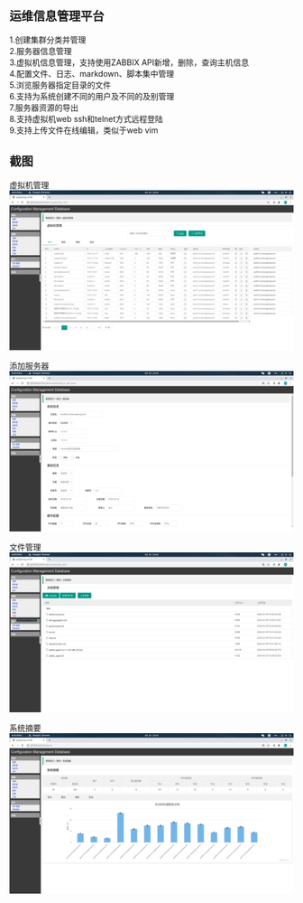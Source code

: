## 运维信息管理平台
1.创建集群分类并管理  
2.服务器信息管理  
3.虚拟机信息管理，支持使用ZABBIX API新增，删除，查询主机信息  
4.配置文件、日志、markdown、脚本集中管理  
5.浏览服务器指定目录的文件  
6.支持为系统创建不同的用户及不同的及别管理  
7.服务器资源的导出  
8.支持虚拟机web ssh和telnet方式远程登陆  
9.支持上传文件在线编辑，类似于web vim  

## 截图  
虚拟机管理  
![vm manage](https://raw.githubusercontent.com/dengguibao/django-rms/master/screenshot/01.png)

添加服务器  
![vm manage](https://raw.githubusercontent.com/dengguibao/django-rms/master/screenshot/02.png)

文件管理  
![vm manage](https://raw.githubusercontent.com/dengguibao/django-rms/master/screenshot/03.png)

系统摘要  
![vm manage](https://raw.githubusercontent.com/dengguibao/django-rms/master/screenshot/04.png)